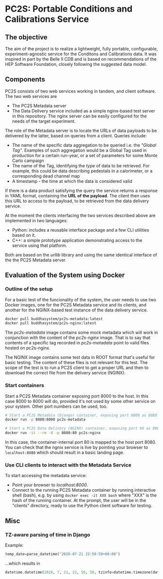 # PC2S: Portable Conditions and Calibrations Service

## The objective
The aim of the project is to realize a lightweight, fully portable, configurable,
experiment-agnostic service for the Conditons and Calibrations data.
It was inspired in part by the Belle II CDB and is based on recommendations
of the HEP Software Foundation, closely following the suggested data model.

## Components

PC2S consists of two web services working in tandem, and
client software. The two web services are

* The PC2S Metadata server
* The Data Delivery service included as a simple nginx-based test server in this repository.
The nginx server can be easily configured for the needs of the target experiment.

The role of the Metadata server is to locate the URLs of data payloads to
be delivered by the latter, based on queries from a client. Queries include:

* The name of the specific data aggregation to be queried i.e. the *"Global Tag"*.
Examples of such aggregation would be a Global Tag used in production for a certain
run-year, or a set of parameters for some Monte Carlo campaign
* The name of the Tag, identifying the *type* of data to be retrieved. For example,
this could be data describing pedestals in a calorimeter, or a corresponding
dead channel map
* A timestamp - the time at which the data is considered valid

If there is a data product satisfying the query the service returns
a response in YAML format, containing the **URL of the payload**. The client
then uses this URL to access to the payload, to be retrieved from the data
delivery service.

At the moment the clients interfacing the two services described above are
implemented in two languages:

* Python: includes a reusable interface package and a few CLI utilities based on it.
* C++: a simple prototype application demonstrating access to the service using that platform.

Both are based on the *urllib* library and using the same identical interface
of the the PC2S Metadata server.

## Evaluation of the System using Docker

### Outline of the setup

For a basic test of the funcionality of the system, the user needs to use
two Docker images, one for the PC2S Metadata service and its clients, and
another for the NGINX-based test instance of the data delivery service.

```bash
docker pull buddhasystem/pc2s-metadata:latest
docker pull buddhasystem/pc2s-nginx:latest
```

The *pc2s-metadata* image contains some mock metadata which will work
in conjunction with the content of the *pc2s-nginx* image. That is to
say that contents of a specific tag recorded in *pc2s-metadata* point
to valid files hosted on pc2s-nginx.

The NGINX image contains some test data in ROOT format that's useful
for basic testing. The content of these files is not relevant for this test.
The scope of the test is to run a PC2S client to get a proper URL and
then to download the correct file from the delivery service (NGINX).

### Start containers

Start a PC2S Metadata container exposing port 8000 to the host.
In this case 8000 to 8000 will do, provided it's not used by some
other service on your system. Other port numbers can be used, too.

```bash
# Start a PC2S Metadata (Django) container, exposing port 8000 as 8080 on the host machine:
docker run -p 8000:8000 pc2s-metadata

# Start a PC2S Data Delivery (NGINX) container, exposing port 80 as 8080 on the host machine:
docker run -it --rm -d -p 8080:80 pc2s-nginx
```

In this case, the container-internal port 80 is mapped to the host port 8080.
You can check that the ngnix service is live by pointing your browser to ```localhost:8080```
which should result in a basic landing page.

### Use CLI clients to interact with the Metadata Service

To start accessing the metadata service:

* Point your browser to *localhost:8000*.
* Connect to the running PC2S Metadata container by running interactive shell (bash), e.g. by using ```docker exec -it XXX bash``` where "XXX" is the hash of the running container. At the
prompt, the user will be in the "clients" directory, ready to use the Python client software
for testing.

## Misc

### TZ-aware parsing of time in Django
Example:

```python
temp_date=parse_datetime("2026-07-21 22:50:50+00:00")
```

...which results in

```python
datetime.datetime(2026, 7, 21, 22, 50, 50, tzinfo=datetime.timezone(datetime.timedelta(0), '+0000'))
```
